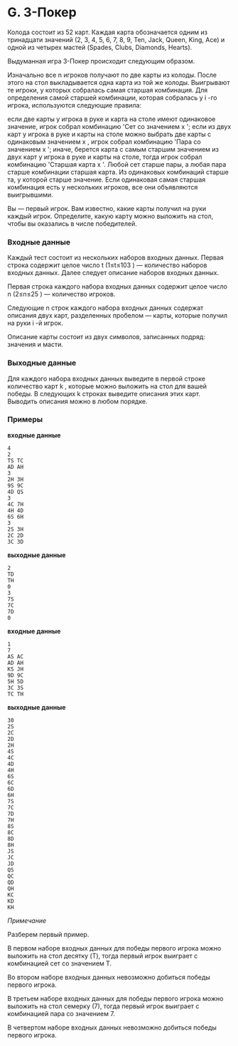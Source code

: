 # G. 3-Покер

Колода состоит из 52 карт. Каждая карта обозначается одним из тринадцати значений (2, 3, 4, 5, 6, 7, 8, 9, Ten, Jack, Queen, King, Ace) и одной из четырех мастей (Spades, Clubs, Diamonds, Hearts).

Выдуманная игра 3-Покер происходит следующим образом.

Изначально все n
 игроков получают по две карты из колоды.
После этого на стол выкладывается одна карта из той же колоды.
Выигрывают те игроки, у которых собралась самая старшая комбинация.
Для определения самой старшей комбинации, которая собралась у i
-го игрока, используются следующие правила:

если две карты у игрока в руке и карта на столе имеют одинаковое значение, игрок собрал комбинацию 'Сет со значением x
';
если из двух карт у игрока в руке и карты на столе можно выбрать две карты с одинаковым значением x
, игрок собрал комбинацию 'Пара со значением x
';
иначе, берется карта с самым старшим значением из двух карт у игрока в руке и карты на столе, тогда игрок собрал комбинацию 'Старшая карта x
'.
Любой сет старше пары, а любая пара старше комбинации старшая карта. Из одинаковых комбинаций старше та, у которой старше значение. Если одинаковая самая старшая комбинация есть у нескольких игроков, все они объявляются выигрывшими.

Вы — первый игрок. Вам известно, какие карты получил на руки каждый игрок. Определите, какую карту можно выложить на стол, чтобы вы оказались в числе победителей.

### Входные данные
Каждый тест состоит из нескольких наборов входных данных. Первая строка содержит целое число t
 (1≤t≤103
) — количество наборов входных данных. Далее следует описание наборов входных данных.

Первая строка каждого набора входных данных содержит целое число n
 (2≤n≤25
) — количество игроков.

Следующие n
 строк каждого набора входных данных содержат описания двух карт, разделенных пробелом — карты, которые получил на руки i
-й игрок.

Описание карты состоит из двух символов, записанных подряд: значения и масти.


### Выходные данные
Для каждого набора входных данных выведите в первой строке количество карт k
, которые можно выложить на стол для вашей победы. В следующих k
 строках выведите описания этих карт. Выводить описания можно в любом порядке.

### Примеры

**входные данные**

    4
    2
    TS TC
    AD AH
    3
    2H 3H
    9S 9C
    4D QS
    3
    4C 7H
    4H 4D
    6S 6H
    3
    2S 3H
    2C 2D
    3C 3D

**выходные данные**

    2
    TD
    TH
    0
    3
    7S
    7C
    7D
    0

**входные данные**

    1
    7
    AS AC
    AD AH
    KS JH
    9D 9C
    5H 5D
    3C 3S
    TC TH

**выходные данные**

    30
    2S
    2C
    2D
    2H
    4S
    4C
    4D
    4H
    6S
    6C
    6D
    6H
    7S
    7C
    7D
    7H
    8S
    8C
    8D
    8H
    JS
    JC
    JD
    QS
    QC
    QD
    QH
    KC
    KD
    KH

*Примечание*

Разберем первый пример.

В первом наборе входных данных для победы первого игрока можно выложить на стол десятку (T), тогда первый игрок выиграет с комбинацией сет со значением T.

Во втором наборе входных данных невозможно добиться победы первого игрока.

В третьем наборе входных данных для победы первого игрока можно выложить на стол семерку (7), тогда первый игрок выиграет с комбинацией пара со значением 7.

В четвертом наборе входных данных невозможно добиться победы первого игрока.